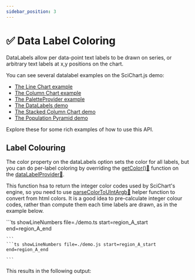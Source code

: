 ```yaml
---
sidebar_position: 3
---
```


# ✅ Data Label Coloring

DataLabels allow per data-point text labels to be drawn on series, or arbitrary text labels at x,y positions on the chart.

You can see several datalabel examples on the SciChart.js demo:

- [The Line Chart example](https://demo.scichart.com/javascript-line-chart)
- [The Column Chart example](https://demo.scichart.com/javascript-column-chart)
- [The PaletteProvider example](https://demo.scichart.com/javascript-chart-color-points-individually-with-paletteprovider)
- [The DataLabels demo](https://demo.scichart.com/javascript-datalabels)
- [The Stacked Column Chart demo](https://demo.scichart.com/javascript/stacked-column-chart)
- [The Population Pyramid demo](https://demo.scichart.com/javascript/population-pyramid)

Explore these for some rich examples of how to use this API.

## Label Colouring

The color property on the dataLabels option sets the color for all labels, but you can do per-label coloring by overriding the [getColor():blue_book:](https://www.scichart.com/documentation/js/current/typedoc/classes/datalabelprovider.html#getcolor) function on the [dataLabelProvider:blue_book:](https://www.scichart.com/documentation/js/current/typedoc/classes/datalabelprovider.html).

This function hsa to return the integer color codes used by SciChart's engine, so you need to use [parseColorToUIntArgb:blue_book:](https://www.scichart.com/documentation/js/current/typedoc/index.html#parsecolortouintargb) helper function to convert from html colors. It is a good idea to pre-calculate integer colour codes, rather than compute them each time labels are drawn, as in the example below.

<CodeSnippetBlock>
    ```ts showLineNumbers file=./demo.ts start=region_A_start end=region_A_end

    ```
    ```ts showLineNumbers file=./demo.js start=region_A_start end=region_A_end

    ```

</CodeSnippetBlock>

This results in the following output:

<LiveDocSnippet />
